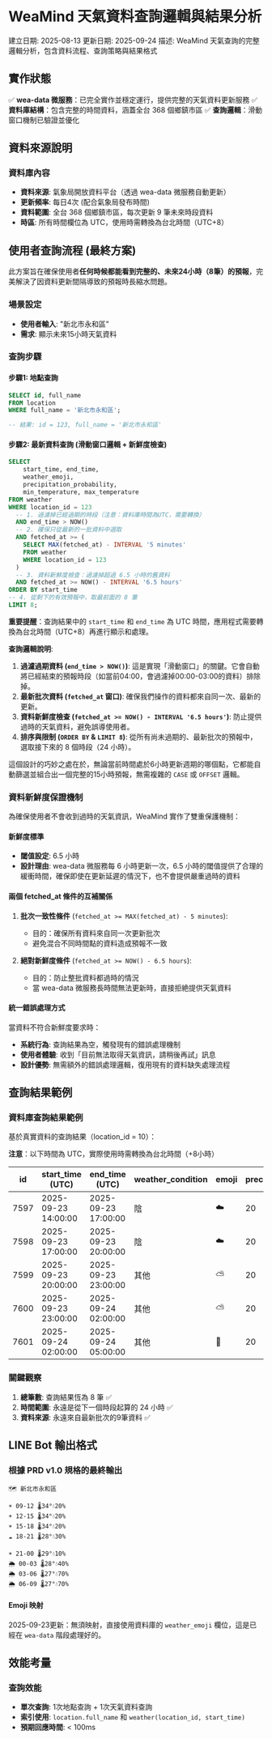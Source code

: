 # WeaMind 天氣資料查詢邏輯與結果分析

建立日期: 2025-08-13
更新日期: 2025-09-24
描述: WeaMind 天氣查詢的完整邏輯分析，包含資料流程、查詢策略與結果格式

## 實作狀態
✅ **wea-data 微服務**：已完全實作並穩定運行，提供完整的天氣資料更新服務
✅ **資料庫結構**：包含完整的時間資料，涵蓋全台 368 個鄉鎮市區
✅ **查詢邏輯**：滑動窗口機制已驗證並優化

## 資料來源說明

### 資料庫內容
- **資料來源**: 氣象局開放資料平台（透過 wea-data 微服務自動更新）
- **更新頻率**: 每日4次 (配合氣象局發布時間)
- **資料範圍**: 全台 368 個鄉鎮市區，每次更新 9 筆未來時段資料
- **時區**: 所有時間欄位為 UTC，使用時需轉換為台北時間（UTC+8）

## 使用者查詢流程 (最終方案)

此方案旨在確保使用者**任何時候都能看到完整的、未來24小時（8筆）的預報**，完美解決了因資料更新間隔導致的預報時長縮水問題。

### 場景設定
- **使用者輸入**: "新北市永和區"
- **需求**: 顯示未來15小時天氣資料

### 查詢步驟

#### 步驟1: 地點查詢
```sql
SELECT id, full_name
FROM location
WHERE full_name = '新北市永和區';

-- 結果: id = 123, full_name = '新北市永和區'
```

#### 步驟2: 最新資料查詢 (滑動窗口邏輯 + 新鮮度檢查)
```sql
SELECT
    start_time, end_time,
    weather_emoji,
    precipitation_probability,
    min_temperature, max_temperature
FROM weather
WHERE location_id = 123
  -- 1. 過濾掉已經過期的時段（注意：資料庫時間為UTC，需要轉換）
  AND end_time > NOW()
  -- 2. 確保只從最新的一批資料中選取
  AND fetched_at >= (
    SELECT MAX(fetched_at) - INTERVAL '5 minutes'
    FROM weather
    WHERE location_id = 123
  )
  -- 3. 資料新鮮度檢查：過濾掉超過 6.5 小時的舊資料
  AND fetched_at >= NOW() - INTERVAL '6.5 hours'
ORDER BY start_time
-- 4. 從剩下的有效預報中，取最前面的 8 筆
LIMIT 8;
```

**重要提醒**：查詢結果中的 `start_time` 和 `end_time` 為 UTC 時間，應用程式需要轉換為台北時間（UTC+8）再進行顯示和處理。

**查詢邏輯說明**:
1.  **過濾過期資料 (`end_time > NOW()`)**: 這是實現「滑動窗口」的關鍵。它會自動將已經結束的預報時段（如當前04:00，會過濾掉00:00-03:00的資料）排除掉。
2.  **最新批次資料 (`fetched_at` 窗口)**: 確保我們操作的資料都來自同一次、最新的更新。
3.  **資料新鮮度檢查 (`fetched_at >= NOW() - INTERVAL '6.5 hours'`)**: 防止提供過時的天氣資料，避免誤導使用者。
4.  **排序與限制 (`ORDER BY` & `LIMIT 8`)**: 從所有尚未過期的、最新批次的預報中，選取接下來的 8 個時段（24 小時）。

這個設計的巧妙之處在於，無論當前時間處於6小時更新週期的哪個點，它都能自動篩選並組合出一個完整的15小時預報，無需複雜的 `CASE` 或 `OFFSET` 邏輯。

### 資料新鮮度保證機制

為確保使用者不會收到過時的天氣資訊，WeaMind 實作了雙重保護機制：

#### 新鮮度標準
- **閾值設定**: 6.5 小時
- **設計理由**: wea-data 微服務每 6 小時更新一次，6.5 小時的閾值提供了合理的緩衝時間，確保即使在更新延遲的情況下，也不會提供嚴重過時的資料

#### 兩個 fetched_at 條件的互補關係
1. **批次一致性條件** (`fetched_at >= MAX(fetched_at) - 5 minutes`):
   - 目的：確保所有資料來自同一次更新批次
   - 避免混合不同時間點的資料造成預報不一致

2. **絕對新鮮度條件** (`fetched_at >= NOW() - 6.5 hours`):
   - 目的：防止整批資料都過時的情況
   - 當 wea-data 微服務長時間無法更新時，直接拒絶提供天氣資料

#### 統一錯誤處理方式
當資料不符合新鮮度要求時：
- **系統行為**: 查詢結果為空，觸發現有的錯誤處理機制
- **使用者體驗**: 收到「目前無法取得天氣資訊，請稍後再試」訊息
- **設計優勢**: 無需額外的錯誤處理邏輯，復用現有的資料缺失處理流程

## 查詢結果範例

### 資料庫查詢結果範例

基於真實資料的查詢結果（location_id = 10）：

**注意**：以下時間為 UTC，實際使用時需轉換為台北時間（+8小時）

| id   | start_time (UTC)    | end_time (UTC)      | weather_condition | emoji | precipitation | min_temp | max_temp | fetched_at (UTC)    |
| ---- | ------------------- | ------------------- | ----------------- | ----- | ------------- | -------- | -------- | ------------------- |
| 7597 | 2025-09-23 14:00:00 | 2025-09-23 17:00:00 | 陰                | ☁️     | 20            | 26       | 28       | 2025-09-23 01:46:57 |
| 7598 | 2025-09-23 17:00:00 | 2025-09-23 20:00:00 | 陰                | ☁️     | 20            | 29       | 31       | 2025-09-23 01:46:57 |
| 7599 | 2025-09-23 20:00:00 | 2025-09-23 23:00:00 | 其他              | ⛅️     | 20            | 31       | 31       | 2025-09-23 01:46:57 |
| 7600 | 2025-09-23 23:00:00 | 2025-09-24 02:00:00 | 其他              | ⛅️     | 20            | 29       | 31       | 2025-09-23 01:46:57 |
| 7601 | 2025-09-24 02:00:00 | 2025-09-24 05:00:00 | 其他              | 🌌     | 20            | 28       | 29       | 2025-09-23 01:46:57 |

### 關鍵觀察

1. **總筆數**: 查詢結果恆為 8 筆 ✅
2. **時間範圍**: 永遠是從下一個時段起算的 24 小時 ✅
3. **資料來源**: 永遠來自最新批次的9筆資料 ✅

## LINE Bot 輸出格式

### 根據 PRD v1.0 規格的最終輸出

```text
🗺️ 新北市永和區

☀️ 09-12 🌡️34°💧20%
☀️ 12-15 🌡️34°💧20%
☀️ 15-18 🌡️34°💧20%
☁️ 18-21 🌡️28°💧30%

☀️ 21-00 🌡️29°💧10%
🌦️ 00-03 🌡️28°💧40%
🌦️ 03-06 🌡️27°💧70%
🌦️ 06-09 🌡️27°💧70%
```

#### Emoji 映射
2025-09-23更新：無須映射，直接使用資料庫的 `weather_emoji` 欄位，這是已經在 `wea-data` 階段處理好的。

## 效能考量

### 查詢效能
- **單次查詢**: 1次地點查詢 + 1次天氣資料查詢
- **索引使用**: `location.full_name` 和 `weather(location_id, start_time)`
- **預期回應時間**: < 100ms
